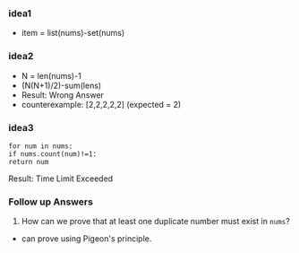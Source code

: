 ### idea1
- item = list(nums)-set(nums)
​
### idea2
- N = len(nums)-1
- (N(N+1)/2)-sum(lens)
- Result: Wrong Answer
- counterexample: [2,2,2,2,2] (expected = 2)
​
### idea3
```
for num in nums:
if nums.count(num)!=1:
return num
```
Result: Time Limit Exceeded
​
​
### Follow up Answers
1. How can we prove that at least one duplicate number must exist in `nums`?
- can prove using Pigeon's principle.